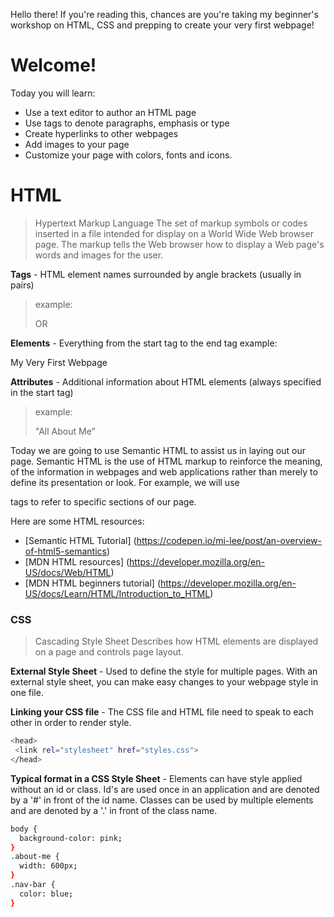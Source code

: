 Hello there! If you're reading this, chances are you're taking my beginner's workshop on HTML, CSS and prepping to create your very first webpage!

# Welcome!

Today you will learn:
 - Use a text editor to author an HTML page
 - Use tags to denote paragraphs, emphasis or type
 - Create hyperlinks to other webpages
 - Add images to your page
 - Customize your page with colors, fonts and icons.

# HTML

> Hypertext Markup Language
The set of markup symbols or codes inserted in a file intended for display on a World Wide Web browser page. The markup tells the Web browser how to display a Web page's words and images for the user.

**Tags** - HTML element names surrounded by angle brackets
(usually in pairs)

>example: <p> </p> OR <body> </body>

**Elements** - Everything from the start tag to the end tag
example: <p>My Very First Webpage</p>

**Attributes** -  Additional information about HTML elements
(always specified in the start tag)

>example: <p class="about-me">"All About Me"</p>

Today we are going to use Semantic HTML to assist us in laying out our page. Semantic HTML is the use of HTML markup to reinforce the meaning, of the information in webpages and web applications rather than merely to define its presentation or look. For example, we will use <section></section> tags to refer to specific sections of our page.

Here are some HTML resources:
 - [Semantic HTML Tutorial] (https://codepen.io/mi-lee/post/an-overview-of-html5-semantics)
 - [MDN HTML resources] (https://developer.mozilla.org/en-US/docs/Web/HTML)
 - [MDN HTML beginners tutorial] (https://developer.mozilla.org/en-US/docs/Learn/HTML/Introduction_to_HTML)

### CSS

> Cascading Style Sheet
Describes how HTML elements are displayed on a page and controls page layout.

**External Style Sheet** - Used to define the style for multiple pages. With an external style sheet, you can make easy changes to your webpage style in one file.

**Linking your CSS file** - The CSS file and HTML file need to speak to each other in order to render style.

```sh
<head>
 <link rel="stylesheet" href="styles.css">
</head>
```

**Typical format in a CSS Style Sheet** - Elements can have style applied without an id or class. Id's are used once in an application and are denoted by a '#' in front of the id name. Classes can be used by multiple elements and are denoted by a '.' in front of the class name.

```sh
body {
  background-color: pink;
}
.about-me {
  width: 600px;
}
.nav-bar {
  color: blue;
}
```
